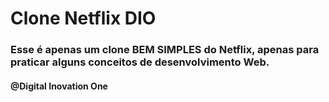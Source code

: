 # Clone Netflix DIO

### Esse é apenas um clone BEM SIMPLES do Netflix, apenas para praticar alguns conceitos de desenvolvimento Web.
#### @Digital Inovation One
